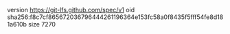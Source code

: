 version https://git-lfs.github.com/spec/v1
oid sha256:f8c7cf865672036796444261196364e153fc58a0f8435f5fff54fe8d181a610b
size 7270
